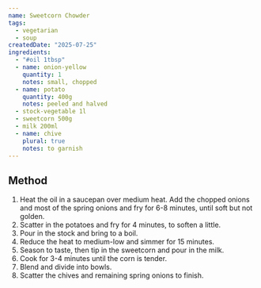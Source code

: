 ```yaml
---
name: Sweetcorn Chowder
tags:
  - vegetarian
  - soup
createdDate: "2025-07-25"
ingredients:
  - "#oil 1tbsp"
  - name: onion-yellow
    quantity: 1
    notes: small, chopped
  - name: potato
    quantity: 400g
    notes: peeled and halved
  - stock-vegetable 1l
  - sweetcorn 500g
  - milk 200ml
  - name: chive
    plural: true
    notes: to garnish
---
```


## Method

1. Heat the oil in a saucepan over medium heat.
   Add the chopped onions and most of the spring onions and fry for 6-8 minutes, until soft but not golden.
2. Scatter in the potatoes and fry for 4 minutes, to soften a little.
3. Pour in the stock and bring to a boil.
4. Reduce the heat to medium-low and simmer for 15 minutes.
5. Season to taste, then tip in the sweetcorn and pour in the milk.
6. Cook for 3-4 minutes until the corn is tender.
7. Blend and divide into bowls.
8. Scatter the chives and remaining spring onions to finish.

